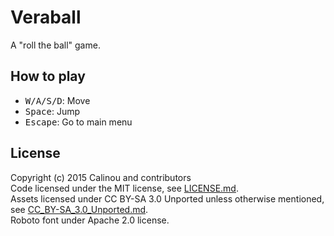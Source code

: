 # Veraball

A "roll the ball" game.

## How to play

- <kbd>W/A/S/D</kbd>: Move
- <kbd>Space</kbd>: Jump
- <kbd>Escape</kbd>: Go to main menu

## License

Copyright (c) 2015 Calinou and contributors  
Code licensed under the MIT license, see [LICENSE.md](LICENSE.md).  
Assets licensed under CC BY-SA 3.0 Unported unless otherwise mentioned, see
[CC_BY-SA_3.0_Unported.md](doc/licenses/CC_BY-SA_3.0_Unported.md).  
Roboto font under Apache 2.0 license.
